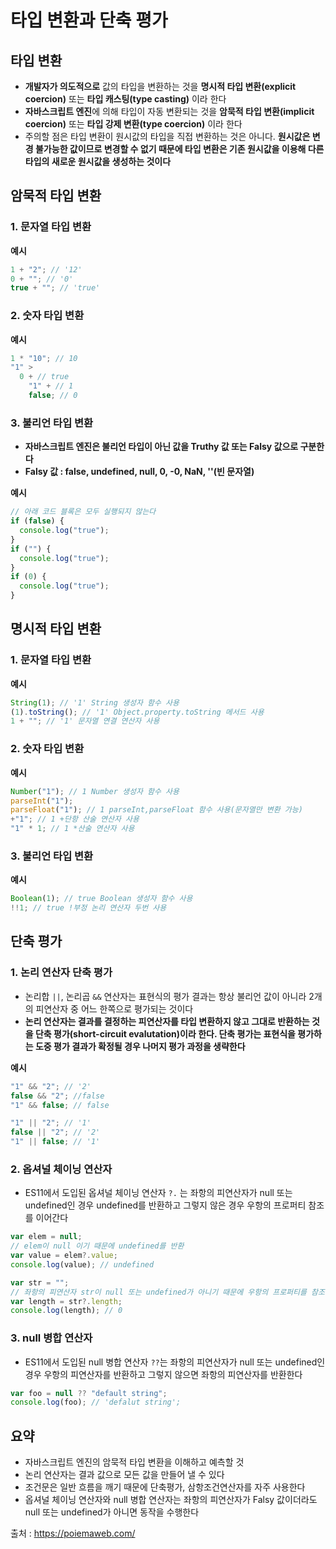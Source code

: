 # 타입 변환과 단축 평가

## 타입 변환

- **개발자가 의도적으로** 값의 타입을 변환하는 것을 **명시적 타입 변환(explicit coercion)** 또는 **타입 캐스팅(type casting)** 이라 한다
- **자바스크립트 엔진**에 의해 타입이 자동 변환되는 것을 **암묵적 타입 변환(implicit coercion)** 또는 **타입 강제 변환(type coercion)** 이라 한다
- 주의할 점은 타입 변환이 원시값의 타입을 직접 변환하는 것은 아니다. **원시값은 변경 불가능한 값이므로 변경할 수 없기 때문에 타입 변환은 기존 원시값을 이용해 다른 타입의 새로운 원시값을 생성하는 것이다**

## 암묵적 타입 변환

### 1. 문자열 타입 변환

**예시**

```js
1 + "2"; // '12'
0 + ""; // '0'
true + ""; // 'true'
```

### 2. 숫자 타입 변환

**예시**

```js
1 * "10"; // 10
"1" >
  0 + // true
    "1" + // 1
    false; // 0
```

### 3. 불리언 타입 변환

- **자바스크립트 엔진은 불리언 타입이 아닌 값을 Truthy 값 또는 Falsy 값으로 구분한다**
- **Falsy 값 : false, undefined, null, 0, -0, NaN, ''(빈 문자열)**

**예시**

```js
// 아래 코드 블록은 모두 실행되지 않는다
if (false) {
  console.log("true");
}
if ("") {
  console.log("true");
}
if (0) {
  console.log("true");
}
```

## 명시적 타입 변환

### 1. 문자열 타입 변환

**예시**

```js
String(1); // '1' String 생성자 함수 사용
(1).toString(); // '1' Object.property.toString 메서드 사용
1 + ""; // '1' 문자열 연결 연산자 사용
```

### 2. 숫자 타입 변환

**예시**

```js
Number("1"); // 1 Number 생성자 함수 사용
parseInt("1");
parseFloat("1"); // 1 parseInt,parseFloat 함수 사용(문자열만 변환 가능)
+"1"; // 1 +단항 산술 연산자 사용
"1" * 1; // 1 *산술 연산자 사용
```

### 3. 불리언 타입 변환

**예시**

```js
Boolean(1); // true Boolean 생성자 함수 사용
!!1; // true !부정 논리 연산자 두번 사용
```

## 단축 평가

### 1. 논리 연산자 단축 평가

- 논리합 `||`, 논리곱 `&&` 연산자는 표현식의 평가 결과는 항상 불리언 값이 아니라 2개의 피연산자 중 어느 한쪽으로 평가되는 것이다
- **논리 연산자는 결과를 결정하는 피연산자를 타입 변환하지 않고 그대로 반환하는 것을 단축 평가(short-circuit evalutation)이라 한다. 단축 평가는 표현식을 평가하는 도중 평가 결과가 확정될 경우 나머지 평가 과정을 생략한다**

**예시**

```js
"1" && "2"; // '2'
false && "2"; //false
"1" && false; // false

"1" || "2"; // '1'
false || "2"; // '2'
"1" || false; // '1'
```

### 2. 옵셔널 체이닝 연산자

- ES11에서 도입된 옵셔널 체이닝 연산자 `?.` 는 좌항의 피연산자가 null 또는 undefined인 경우 undefined를 반환하고 그렇지 않은 경우 우항의 프로퍼티 참조를 이어간다

```js
var elem = null;
// elem이 null 이기 때문에 undefined를 반환
var value = elem?.value;
console.log(value); // undefined

var str = "";
// 좌항의 피연산자 str이 null 또는 undefined가 아니기 때문에 우항의 프로퍼티를 참조
var length = str?.length;
console.log(length); // 0
```

### 3. null 병합 연산자

- ES11에서 도입된 null 병합 연산자 `??`는 좌항의 피연산자가 null 또는 undefined인 경우 우항의 피연산자를 반환하고 그렇지 않으면 좌항의 피연산자를 반환한다

```js
var foo = null ?? "default string";
console.log(foo); // 'defalut string';
```

## 요약

- 자바스크립트 엔진의 암묵적 타입 변환을 이해하고 예측할 것
- 논리 연산자는 결과 값으로 모든 값을 만들어 낼 수 있다
- 조건문은 일반 흐름을 깨기 때문에 단축평가, 삼항조건연산자를 자주 사용한다
- 옵셔널 체이닝 연산자와 null 병합 연산자는 좌항의 피연산자가 Falsy 값이더라도 null 또는 undefined가 아니면 동작을 수행한다

출처 : https://poiemaweb.com/
